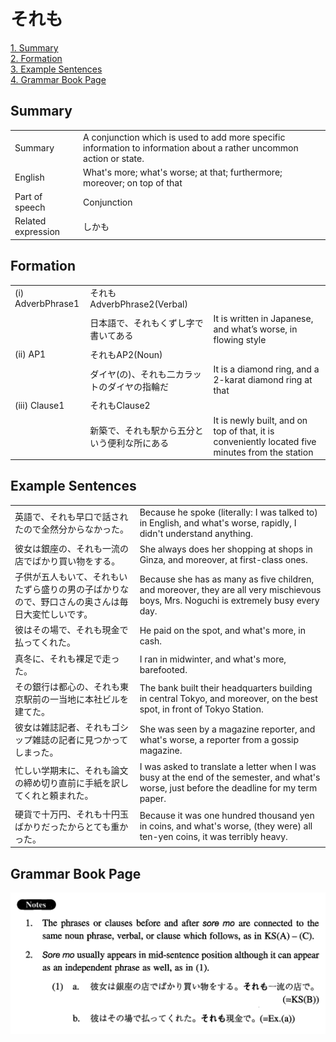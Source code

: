 # それも

[1. Summary](#summary)<br>
[2. Formation](#formation)<br>
[3. Example Sentences](#example-sentences)<br>
[4. Grammar Book Page](#grammar-book-page)<br>


## Summary

<table><tr>   <td>Summary</td>   <td>A conjunction which is used to add more specific information to information about a rather uncommon action or state.</td></tr><tr>   <td>English</td>   <td>What's more; what's worse; at that; furthermore; moreover; on top of that</td></tr><tr>   <td>Part of speech</td>   <td>Conjunction</td></tr><tr>   <td>Related expression</td>   <td>しかも</td></tr></table>

## Formation

<table class="table"><tbody><tr class="tr head"><td class="td"><span class="numbers">(i)</span> <span class="bold">AdverbPhrase1</span></td><td class="td"><span class="concept">それも</span><span>AdverbPhrase2(Verbal)</span> </td><td class="td"></td></tr><tr class="tr"><td class="td"></td><td class="td"><span>日本語で、</span><span class="concept">それも</span><span>くずし字で書いてある</span></td><td class="td"><span>It is written in Japanese, and what’s worse, in flowing style</span></td></tr><tr class="tr head"><td class="td"><span class="numbers">(ii)</span> <span class="bold">AP1</span></td><td class="td"><span class="concept">それも</span><span>AP2(Noun)</span> </td><td class="td"></td></tr><tr class="tr"><td class="td"></td><td class="td"><span>ダイヤ(の)、</span><span class="concept">それも</span><span>二カラットのダイヤの指輪だ</span></td><td class="td"><span>It is a diamond ring, and a 2-karat diamond ring at that</span></td></tr><tr class="tr head"><td class="td"><span class="numbers">(iii)</span> <span class="bold">Clause1</span></td><td class="td"><span class="concept">それも</span><span>Clause2</span></td><td class="td"></td></tr><tr class="tr"><td class="td"></td><td class="td"><span>新築で、</span><span class="concept">それも</span><span>駅から五分という便利な所にある</span></td><td class="td"><span>It is newly built, and on top of that, it is conveniently located five minutes from the station</span></td></tr></tbody></table>

## Example Sentences

<table><tr>   <td>英語で、それも早口で話されたので全然分からなかった。</td>   <td>Because he spoke (literally: I was talked to) in English, and what's worse, rapidly, I didn't understand anything.</td></tr><tr>   <td>彼女は銀座の、それも一流の店でばかり買い物をする。</td>   <td>She always does her shopping at shops in Ginza, and moreover, at first-class ones.</td></tr><tr>   <td>子供が五人もいて、それもいたずら盛りの男の子ばかりなので、野口さんの奥さんは毎日大変忙しいです。</td>   <td>Because she has as many as five children, and moreover, they are all very mischievous boys, Mrs. Noguchi is extremely busy every day.</td></tr><tr>   <td>彼はその場で、それも現金で払ってくれた。</td>   <td>He paid on the spot, and what's more, in cash.</td></tr><tr>   <td>真冬に、それも裸足で走った。</td>   <td>I ran in midwinter, and what's more, barefooted.</td></tr><tr>   <td>その銀行は都心の、それも東京駅前の一当地に本社ビルを建てた。</td>   <td>The bank built their headquarters building in central Tokyo, and moreover, on the best spot, in front of Tokyo Station.</td></tr><tr>   <td>彼女は雑誌記者、それもゴシップ雑誌の記者に見つかってしまった。</td>   <td>She was seen by a magazine reporter, and what's worse, a reporter from a gossip magazine.</td></tr><tr>   <td>忙しい学期末に、それも論文の締め切り直前に手紙を訳してくれと頼まれた。</td>   <td>I was asked to translate a letter when I was busy at the end of the semester, and what's worse, just before the deadline for my term paper.</td></tr><tr>   <td>硬貨で十万円、それも十円玉ばかりだったからとても重かった。</td>   <td>Because it was one hundred thousand yen in coins, and what's worse, (they were) all ten-yen coins, it was terribly heavy.</td></tr></table>

## Grammar Book Page

![](../img/Intermediateそれも.png)

